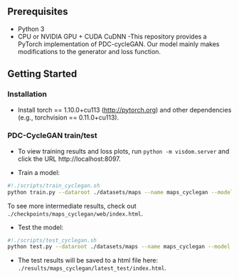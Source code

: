 ## Prerequisites
- Python 3
- CPU or NVIDIA GPU + CUDA CuDNN
-This repository provides a PyTorch implementation of PDC-cycleGAN. Our model mainly makes modifications to the generator and loss function.

## Getting Started
### Installation
- Install torch == 1.10.0+cu113 (http://pytorch.org) and other dependencies (e.g., torchvision == 0.11.0+cu113).

### PDC-CycleGAN train/test
- To view training results and loss plots, run `python -m visdom.server` and click the URL http://localhost:8097.

- Train a model:
```bash
#!./scripts/train_cyclegan.sh
python train.py --dataroot ./datasets/maps --name maps_cyclegan --model cycle_gan
```
To see more intermediate results, check out `./checkpoints/maps_cyclegan/web/index.html`.
- Test the model:
```bash
#!./scripts/test_cyclegan.sh
python test.py --dataroot ./datasets/maps --name maps_cyclegan --model cycle_gan
```
- The test results will be saved to a html file here: `./results/maps_cyclegan/latest_test/index.html`.



